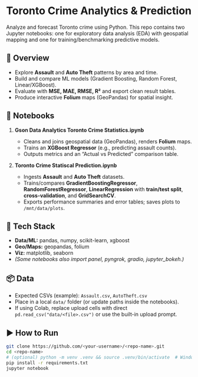 # Toronto Crime Analytics & Prediction

Analyze and forecast Toronto crime using Python. This repo contains two Jupyter notebooks: one for exploratory data analysis (EDA) with geospatial mapping and one for training/benchmarking predictive models.

## 🔎 Overview
- Explore **Assault** and **Auto Theft** patterns by area and time.
- Build and compare ML models (Gradient Boosting, Random Forest, Linear/XGBoost).
- Evaluate with **MSE, MAE, RMSE, R²** and export clean result tables.
- Produce interactive **Folium** maps (GeoPandas) for spatial insight.

## 📁 Notebooks
1. **Gson Data Analytics Toronto Crime Statistics.ipynb**
   - Cleans and joins geospatial data (GeoPandas), renders **Folium** maps.
   - Trains an **XGBoost Regressor** (e.g., predicting assault counts).
   - Outputs metrics and an “Actual vs Predicted” comparison table.

2. **Toronto Crime Statiscal Prediction.ipynb**
   - Ingests **Assault** and **Auto Theft** datasets.
   - Trains/compares **GradientBoostingRegressor**, **RandomForestRegressor**, **LinearRegression** with **train/test split**, **cross-validation**, and **GridSearchCV**.
   - Exports performance summaries and error tables; saves plots to `/mnt/data/plots`.

## 🧰 Tech Stack
- **Data/ML:** pandas, numpy, scikit-learn, xgboost
- **Geo/Maps:** geopandas, folium
- **Viz:** matplotlib, seaborn
- *(Some notebooks also import panel, pyngrok, gradio, jupyter_bokeh.)*

## 📦 Data
- Expected CSVs (example): `Assault.csv`, `AutoTheft.csv`
- Place in a local `data/` folder (or update paths inside the notebooks).
- If using Colab, replace upload cells with direct `pd.read_csv("data/<file>.csv")` or use the built-in upload prompt.

## ▶️ How to Run
```bash
git clone https://github.com/<your-username>/<repo-name>.git
cd <repo-name>
# (optional) python -m venv .venv && source .venv/bin/activate  # Windows: .venv\Scripts\activate
pip install -r requirements.txt
jupyter notebook
